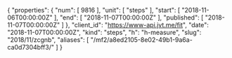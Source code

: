 {
  "properties": {
    "num": [
      9816
    ],
    "unit": [
      "steps"
    ],
    "start": [
      "2018-11-06T00:00:00Z"
    ],
    "end": [
      "2018-11-07T00:00:00Z"
    ],
    "published": [
      "2018-11-07T00:00:00Z"
    ]
  },
  "client_id": "https://www-api.jvt.me/fit",
  "date": "2018-11-07T00:00:00Z",
  "kind": "steps",
  "h": "h-measure",
  "slug": "2018/11/zcgnb",
  "aliases": [
    "/mf2/a8ed2105-8e02-49b1-9a6a-ca0d7304bff3/"
  ]
}

